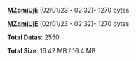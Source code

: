 [**MZpmjUjE**](/data/MZpmjUjE.txt) (02/01/23 - 02:32)- 1270 bytes

[**MZpmjUjE**](/data/MZpmjUjE.txt) (02/01/23 - 02:32)- 1270 bytes

**Total Datas**: 2550

**Total Size**: 16.42 MB / 16.4 MB